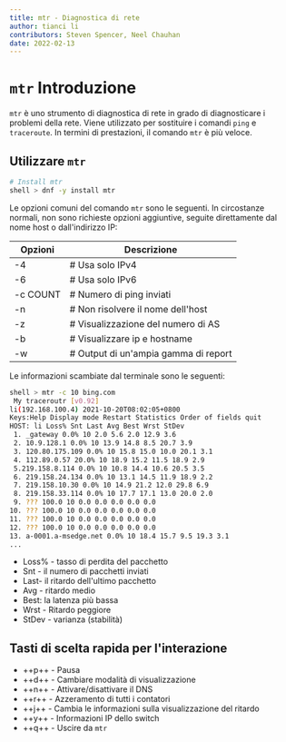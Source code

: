 ```yaml
---
title: mtr - Diagnostica di rete
author: tianci li
contributors: Steven Spencer, Neel Chauhan
date: 2022-02-13
---
```


# `mtr` Introduzione

`mtr` è uno strumento di diagnostica di rete in grado di diagnosticare i problemi della rete. Viene utilizzato per sostituire i comandi `ping` e `traceroute`. In termini di prestazioni, il comando `mtr` è più veloce.

## Utilizzare `mtr`

```bash
# Install mtr
shell > dnf -y install mtr
```

Le opzioni comuni del comando `mtr` sono le seguenti. In circostanze normali, non sono richieste opzioni aggiuntive, seguite direttamente dal nome host o dall'indirizzo IP:

| Opzioni  | Descrizione                           |
| -------- | ------------------------------------- |
| -4       | # Usa solo IPv4                      |
| -6       | # Usa solo IPv6                      |
| -c COUNT | # Numero di ping inviati             |
| -n       | # Non risolvere il nome dell'host    |
| -z       | # Visualizzazione del numero di AS   |
| -b       | # Visualizzare ip e hostname         |
| -w       | # Output di un'ampia gamma di report |

Le informazioni scambiate dal terminale sono le seguenti:

```bash
shell > mtr -c 10 bing.com
 My traceroutr [v0.92]
li(192.168.100.4) 2021-10-20T08:02:05+0800
Keys:Help Display mode Restart Statistics Order of fields quit
HOST: li Loss% Snt Last Avg Best Wrst StDev
 1. _gateway 0.0% 10 2.0 5.6 2.0 12.9 3.6
 2. 10.9.128.1 0.0% 10 13.9 14.8 8.5 20.7 3.9
 3. 120.80.175.109 0.0% 10 15.8 15.0 10.0 20.1 3.1
 4. 112.89.0.57 20.0% 10 18.9 15.2 11.5 18.9 2.9
 5.219.158.8.114 0.0% 10 10.8 14.4 10.6 20.5 3.5
 6. 219.158.24.134 0.0% 10 13.1 14.5 11.9 18.9 2.2
 7. 219.158.10.30 0.0% 10 14.9 21.2 12.0 29.8 6.9
 8. 219.158.33.114 0.0% 10 17.7 17.1 13.0 20.0 2.0
 9. ??? 100.0 10 0.0 0.0 0.0 0.0 0.0
10. ??? 100.0 10 0.0 0.0 0.0 0.0 0.0
11. ??? 100.0 10 0.0 0.0 0.0 0.0 0.0
12. ??? 100.0 10 0.0 0.0 0.0 0.0 0.0
13. a-0001.a-msedge.net 0.0% 10 18.4 15.7 9.5 19.3 3.1
...
```

* Loss% - tasso di perdita del pacchetto
* Snt - il numero di pacchetti inviati
* Last- il ritardo dell'ultimo pacchetto
* Avg - ritardo medio
* Best: la latenza più bassa
* Wrst - Ritardo peggiore
* StDev - varianza (stabilità)

## Tasti di scelta rapida per l'interazione

* ++p++ - Pausa
* ++d++ - Cambiare modalità di visualizzazione
* ++n++ - Attivare/disattivare il DNS
* ++r++ - Azzeramento di tutti i contatori
* ++j++ - Cambia le informazioni sulla visualizzazione del ritardo
* ++y++ - Informazioni IP dello switch
* ++q++ - Uscire da `mtr`
